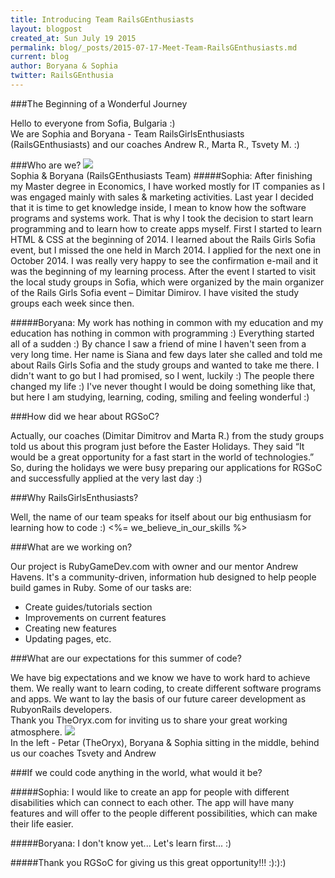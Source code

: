 ```yaml
---
title: Introducing Team RailsGEnthusiasts
layout: blogpost
created_at: Sun July 19 2015
permalink: blog/_posts/2015-07-17-Meet-Team-RailsGEnthusiasts.md
current: blog
author: Boryana & Sophia
twitter: RailsGEnthusia
---
```



###The Beginning of a Wonderful Journey

Hello to everyone from Sofia, Bulgaria :)<br/> 
We are Sophia and Boryana - Team RailsGirlsEnthusiasts (RailsGEnthusiasts)
and our coaches Andrew R., Marta R., Tsvety M. :)

###Who are we?
<img src="https://cloud.githubusercontent.com/assets/9285851/8754798/bf350628-2cce-11e5-9d0a-74ba118ec0d9.jpg"><br/>
Sophia & Boryana (RailsGEnthusiasts Team)
#####Sophia: 
After finishing my Master degree in Economics, I have worked mostly for IT companies as I was engaged mainly with sales & marketing activities. Last year I decided that it is time to get knowledge inside, I mean to know how the software programs and systems work. That is why I took the decision to start learn programming and to learn how to create apps myself. 
First I started to learn HTML & CSS at the beginning of 2014.
I learned about the Rails Girls Sofia event, but I missed the one held in March 2014. I applied for the next one in October 2014. I was really very happy to see the confirmation e-mail and it was the beginning of my learning process. After the event I started to visit the local study groups in Sofia, which were organized by the main organizer of the Rails Girls Sofia event – Dimitar Dimirov. I have visited the study groups each week since then.

#####Boryana:
My work has nothing in common with my education and my education has nothing in common with programming :) Everything started all of a sudden :) By chance I saw a friend of mine I haven't seen from a very long time. Her name is Siana and few days later she called and told me about Rails Girls Sofia and the study groups and wanted to take me there. I didn't want to go but I had promised, so I went, luckily :) The people there changed my life :) I've never thought I would be doing something like that, but here I am studying, learning, coding, smiling and feeling wonderful :) 

###How did we hear about RGSoC?

Actually, our coaches (Dimitar Dimitrov and Marta R.) from the study groups told us about this program just before the Easter Holidays. They said “It would be a great opportunity for a fast start in the world of technologies.” So, during the holidays we were busy preparing our applications for RGSoC and successfully applied at the very last day :)

###Why RailsGirlsEnthusiasts?

Well, the name of our team speaks for itself about our big enthusiasm for learning how to code :)
<%= we_believe_in_our_skills %>  

###What are we working on?

Our project is RubyGameDev.com with owner and our mentor Andrew Havens. It's a community-driven, information hub designed to help people build games in Ruby. 
Some of our tasks are:
- Create guides/tutorials section
- Improvements on current features
- Creating new features
- Updating pages, etc.

###What are our expectations for this summer of code?

We have big expectations and we know we have to work hard to achieve them. We really want to learn coding, to create different software programs and apps. We want to lay the basis of our future career development as RubyonRails developers.<br/> 
Thank you TheOryx.com for inviting us to share your great working atmosphere.
<img src="https://cloud.githubusercontent.com/assets/9285851/8754897/5ecd846c-2ccf-11e5-9932-b35964d12794.jpg"><br/>
In the left - Petar (TheOryx), Boryana & Sophia sitting in the middle, behind us our coaches Tsvety and Andrew

###If we could code anything in the world, what would it be?

#####Sophia: 
I would like to create an app for people with different disabilities which can connect to each other. The app will have many features and will offer to the people different possibilities, which can make their life easier.   

#####Boryana: 
I don't know yet... Let's learn first... :)

#####Thank you RGSoC for giving us this great opportunity!!! :):):) 


